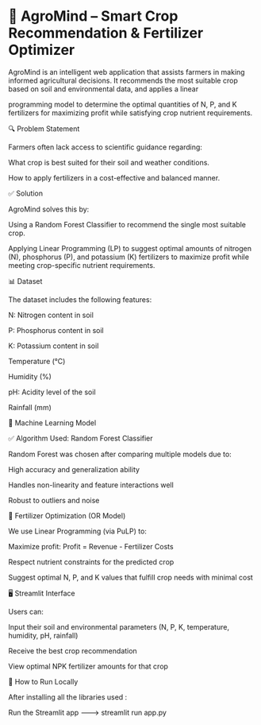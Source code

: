 # 🌾 AgroMind – Smart Crop Recommendation & Fertilizer Optimizer

AgroMind is an intelligent web application that assists farmers in making informed agricultural decisions. It recommends the most suitable crop based on soil and environmental data, and applies a linear 

programming model to determine the optimal quantities of N, P, and K fertilizers for maximizing profit while satisfying crop nutrient requirements.


🔍 Problem Statement

Farmers often lack access to scientific guidance regarding:

What crop is best suited for their soil and weather conditions.

How to apply fertilizers in a cost-effective and balanced manner.


✅ Solution

AgroMind solves this by:

Using a Random Forest Classifier to recommend the single most suitable crop.

Applying Linear Programming (LP) to suggest optimal amounts of nitrogen (N), phosphorus (P), and potassium (K) fertilizers to maximize profit while meeting crop-specific nutrient requirements.


📊 Dataset

The dataset includes the following features:

N: Nitrogen content in soil

P: Phosphorus content in soil

K: Potassium content in soil

Temperature (°C)

Humidity (%)

pH: Acidity level of the soil

Rainfall (mm)


🧠 Machine Learning Model

✅ Algorithm Used: Random Forest Classifier

Random Forest was chosen after comparing multiple models due to:

High accuracy and generalization ability

Handles non-linearity and feature interactions well

Robust to outliers and noise


🧮 Fertilizer Optimization (OR Model)

We use Linear Programming (via PuLP) to:

Maximize profit: Profit = Revenue - Fertilizer Costs

Respect nutrient constraints for the predicted crop

Suggest optimal N, P, and K values that fulfill crop needs with minimal cost


🖥️ Streamlit Interface

Users can:

Input their soil and environmental parameters (N, P, K, temperature, humidity, pH, rainfall)

Receive the best crop recommendation

View optimal NPK fertilizer amounts for that crop

🚀 How to Run Locally

After installing all the libraries used :

Run the Streamlit app --->  streamlit run app.py
